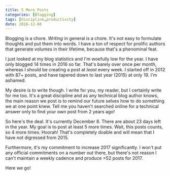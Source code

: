 ```yaml
---
title: 5 More Posts
categories: [Blogging]
tags: [discipline,productivity]
date: 2016-12-08
---
```


Blogging is a chore. _Writing_ in general is a chore. It&#39;s not easy to formulate thoughts and put them into words. I have a ton of respect for prolific authors that generate volumes in their lifetime, because that&#39;s a phenominal feat.

I just looked at my blog statistics and I&#39;m woefully low for the year. I have only blogged 14 times in 2016 so far. That&#39;s barely over once per month, whereas I should be creating a post at _least_ every week. I started off in 2012 with 87+ posts, and have tapered down to last year (2015) at only 19. I&#39;m ashamed.

My desire is to write though. I write for you, my reader, but I certainly write for me too. It&#39;s a great discipline and as any technical blog author knows, the main reason we post is to remind our future selves how to do something we at one point knew. Tell me you haven&#39;t searched online for a technical answer only to find your own post from 2 years ago!

So here&#39;s the deal. It&#39;s currently December 8. There are about 23 days left in the year. My goal is to post at least 5 more times. Wait, this posts counts, so 4 more times. Hoorah! That&#39;s completely doable and will mean that I have not digressed from 2015.

Furthermore, it&#39;s my commitment to increase 2017 significantly. I won&#39;t put any official commitments on a number out there, but there&#39;s not reason I can&#39;t maintain a weekly cadence and produce &gt;52 posts for 2017.

Here we go!  